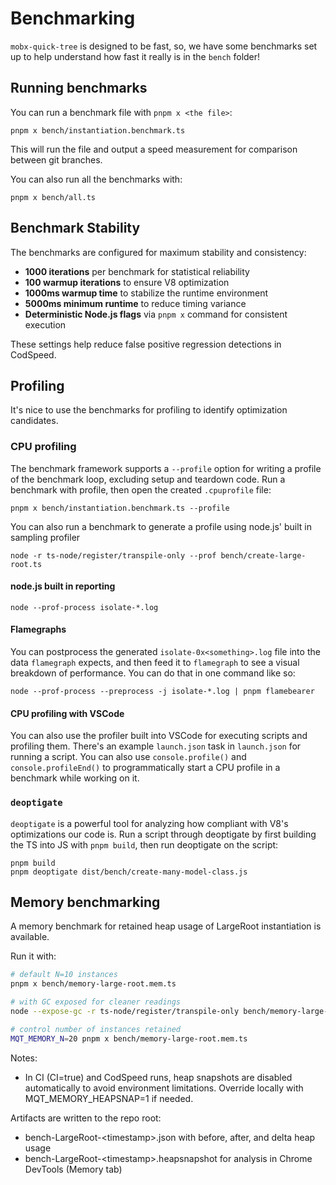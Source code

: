 # Benchmarking

`mobx-quick-tree` is designed to be fast, so, we have some benchmarks set up to help understand how fast it really is in the `bench` folder!

## Running benchmarks

You can run a benchmark file with `pnpm x <the file>`:

```shell
pnpm x bench/instantiation.benchmark.ts
```

This will run the file and output a speed measurement for comparison between git branches.

You can also run all the benchmarks with:

```shell
pnpm x bench/all.ts
```

## Benchmark Stability

The benchmarks are configured for maximum stability and consistency:

- **1000 iterations** per benchmark for statistical reliability
- **100 warmup iterations** to ensure V8 optimization
- **1000ms warmup time** to stabilize the runtime environment
- **5000ms minimum runtime** to reduce timing variance
- **Deterministic Node.js flags** via `pnpm x` command for consistent execution

These settings help reduce false positive regression detections in CodSpeed.

## Profiling

It's nice to use the benchmarks for profiling to identify optimization candidates.

### CPU profiling

The benchmark framework supports a `--profile` option for writing a profile of the benchmark loop, excluding setup and teardown code. Run a benchmark with profile, then open the created `.cpuprofile` file:

```shell
pnpm x bench/instantiation.benchmark.ts --profile
```

You can also run a benchmark to generate a profile using node.js' built in sampling profiler

```shell
node -r ts-node/register/transpile-only --prof bench/create-large-root.ts
```

#### node.js built in reporting

```shell
node --prof-process isolate-*.log
```

#### Flamegraphs

You can postprocess the generated `isolate-0x<something>.log` file into the data `flamegraph` expects, and then feed it to `flamegraph` to see a visual breakdown of performance. You can do that in one command like so:

```shell
node --prof-process --preprocess -j isolate-*.log | pnpm flamebearer
```

#### CPU profiling with VSCode

You can also use the profiler built into VSCode for executing scripts and profiling them. There's an example `launch.json` task in `launch.json` for running a script. You can also use `console.profile()` and `console.profileEnd()` to programmatically start a CPU profile in a benchmark while working on it.

### `deoptigate`

`deoptigate` is a powerful tool for analyzing how compliant with V8's optimizations our code is. Run a script through deoptigate by first building the TS into JS with `pnpm build`, then run deoptigate on the script:

```
pnpm build
pnpm deoptigate dist/bench/create-many-model-class.js
```

## Memory benchmarking

A memory benchmark for retained heap usage of LargeRoot instantiation is available.

Run it with:

```sh
# default N=10 instances
pnpm x bench/memory-large-root.mem.ts

# with GC exposed for cleaner readings
node --expose-gc -r ts-node/register/transpile-only bench/memory-large-root.mem.ts

# control number of instances retained
MQT_MEMORY_N=20 pnpm x bench/memory-large-root.mem.ts
```

Notes:
- In CI (CI=true) and CodSpeed runs, heap snapshots are disabled automatically to avoid environment limitations. Override locally with MQT_MEMORY_HEAPSNAP=1 if needed.


Artifacts are written to the repo root:
- bench-LargeRoot-&lt;timestamp&gt;.json with before, after, and delta heap usage
- bench-LargeRoot-&lt;timestamp&gt;.heapsnapshot for analysis in Chrome DevTools (Memory tab)
